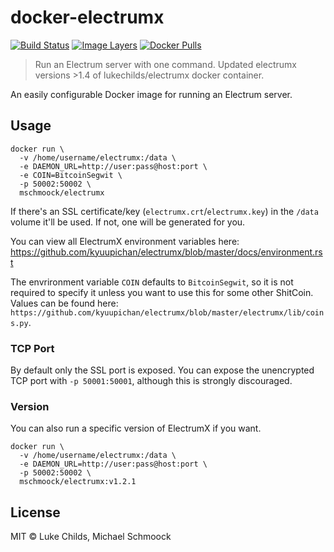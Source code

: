 
# docker-electrumx

[![Build Status](https://travis-ci.org/m-schmoock/docker-electrumx.svg?branch=master)](https://travis-ci.org/m-schmoock/docker-electrumx)
[![Image Layers](https://images.microbadger.com/badges/image/mschmoock/electrumx.svg)](https://microbadger.com/images/mschmoock/electrumx)
[![Docker Pulls](https://img.shields.io/docker/pulls/mschmoock/electrumx.svg)](https://hub.docker.com/r/mschmoock/electrumx/)

> Run an Electrum server with one command.
> Updated electrumx versions >1.4 of lukechilds/electrumx docker container.


An easily configurable Docker image for running an Electrum server.

## Usage

```
docker run \
  -v /home/username/electrumx:/data \
  -e DAEMON_URL=http://user:pass@host:port \
  -e COIN=BitcoinSegwit \
  -p 50002:50002 \
  mschmoock/electrumx
```

If there's an SSL certificate/key (`electrumx.crt`/`electrumx.key`) in the `/data` volume it'll be used. If not, one will be generated for you.

You can view all ElectrumX environment variables here: https://github.com/kyuupichan/electrumx/blob/master/docs/environment.rst

The envrironment variable `COIN` defaults to `BitcoinSegwit`, so it is not required to specify it unless you want to use this for some other ShitCoin. Values can be found here: `https://github.com/kyuupichan/electrumx/blob/master/electrumx/lib/coins.py`.

### TCP Port

By default only the SSL port is exposed. You can expose the unencrypted TCP port with `-p 50001:50001`, although this is strongly discouraged.

### Version

You can also run a specific version of ElectrumX if you want.

```
docker run \
  -v /home/username/electrumx:/data \
  -e DAEMON_URL=http://user:pass@host:port \
  -p 50002:50002 \
  mschmoock/electrumx:v1.2.1
```

## License

MIT © Luke Childs, Michael Schmoock
